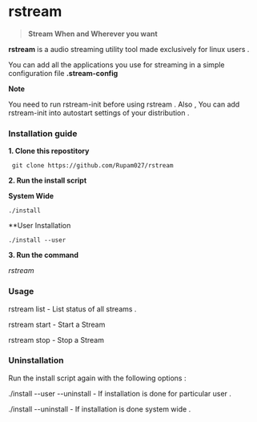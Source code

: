 # rstream

> **Stream When and Wherever you want**


**rstream** is a audio streaming utility tool made exclusively for linux users . 

You can add all the applications you use for streaming in a simple configuration file **.stream-config**


**Note**

You need to run rstream-init before using rstream . Also , You can add rstream-init into autostart settings of your distribution . 


### Installation guide 

**1. Clone this repostitory** 

``` 
 git clone https://github.com/Rupam027/rstream
```

**2. Run the install script** 

**System Wide**
```
./install
```

**User Installation

```
./install --user   
```

**3. Run the command**

*rstream <options>*
 
 
 ### Usage
 
 rstream list        - List  status of all streams . 
 
 rstream start <stream-source-id> <stream-destination-id> - Start a Stream
 
 rstream stop <stream-source-id> <stream-destination-id> -  Stop a Stream
 
 ### Uninstallation 
 
 Run the install script again with the following options :
 
 ./install --user --uninstall - If installation is done for particular user . 
 
 ./install  --uninstall -   If installation is done system wide . 
 
 
 
 
